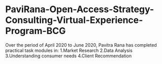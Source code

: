 # PaviRana-Open-Access-Strategy-Consulting-Virtual-Experience-Program-BCG
Over the period of April 2020 to June 2020, Pavitra Rana has completed practical task modules in: 1.Market Research 2.Data Analysis 3.Understanding consumer needs 4.Client Recommendation
